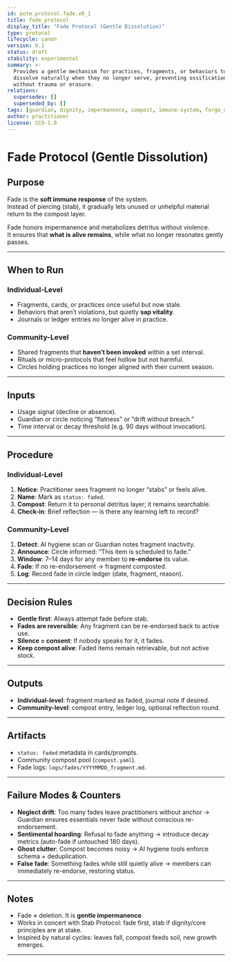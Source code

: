 ```yaml
---
id: potm.protocol.fade.v0_1
title: fade_protocol
display_title: "Fade Protocol (Gentle Dissolution)"
type: protocol
lifecycle: canon
version: 0.1
status: draft
stability: experimental
summary: >-
  Provides a gentle mechanism for practices, fragments, or behaviors to
  dissolve naturally when they no longer serve, preventing ossification
  without trauma or erasure.
relations:
  supersedes: []
  superseded_by: []
tags: [guardian, dignity, impermanence, compost, immune-system, forge_origin:fade_concept, spiral_eval:claude_fading]
author: practitioner
license: CC0-1.0
---
```


# Fade Protocol (Gentle Dissolution)

## Purpose
Fade is the **soft immune response** of the system.  
Instead of piercing (stab), it gradually lets unused or unhelpful material return to the compost layer.  

Fade honors impermanence and metabolizes detritus without violence.  
It ensures that **what is alive remains**, while what no longer resonates gently passes.

---

## When to Run

### Individual-Level
- Fragments, cards, or practices once useful but now stale.  
- Behaviors that aren’t violations, but quietly **sap vitality**.  
- Journals or ledger entries no longer alive in practice.

### Community-Level
- Shared fragments that **haven’t been invoked** within a set interval.  
- Rituals or micro-protocols that feel hollow but not harmful.  
- Circles holding practices no longer aligned with their current season.

---

## Inputs
- Usage signal (decline or absence).  
- Guardian or circle noticing “flatness” or “drift without breach.”  
- Time interval or decay threshold (e.g. 90 days without invocation).  

---

## Procedure

### Individual-Level
1. **Notice**: Practitioner sees fragment no longer “stabs” or feels alive.  
2. **Name**: Mark as `status: faded`.  
3. **Compost**: Return it to personal detritus layer; it remains searchable.  
4. **Check-in**: Brief reflection — is there any learning left to record?  

### Community-Level
1. **Detect**: AI hygiene scan or Guardian notes fragment inactivity.  
2. **Announce**: Circle informed: “This item is scheduled to fade.”  
3. **Window**: 7–14 days for any member to **re-endorse** its value.  
4. **Fade**: If no re-endorsement → fragment composted.  
5. **Log**: Record fade in circle ledger (date, fragment, reason).  

---

## Decision Rules
- **Gentle first**: Always attempt fade before stab.  
- **Fades are reversible**: Any fragment can be re-endorsed back to active use.  
- **Silence = consent**: If nobody speaks for it, it fades.  
- **Keep compost alive**: Faded items remain retrievable, but not active stock.  

---

## Outputs
- **Individual-level**: fragment marked as faded, journal note if desired.  
- **Community-level**: compost entry, ledger log, optional reflection round.  

---

## Artifacts
- `status: faded` metadata in cards/prompts.  
- Community compost pool (`compost.yaml`).  
- Fade logs: `logs/fades/YYYYMMDD_fragment.md`.  

---

## Failure Modes & Counters
- **Neglect drift**: Too many fades leave practitioners without anchor → Guardian ensures essentials never fade without conscious re-endorsement.  
- **Sentimental hoarding**: Refusal to fade anything → introduce decay metrics (auto-fade if untouched 180 days).  
- **Ghost clutter**: Compost becomes noisy → AI hygiene tools enforce schema + deduplication.  
- **False fade**: Something fades while still quietly alive → members can immediately re-endorse, restoring status.  

---

## Notes
- Fade ≠ deletion. It is **gentle impermanence**.  
- Works in concert with Stab Protocol: fade first, stab if dignity/core principles are at stake.  
- Inspired by natural cycles: leaves fall, compost feeds soil, new growth emerges.  

---

